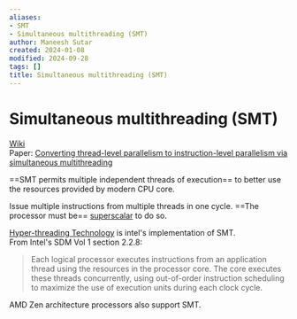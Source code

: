 ```yaml
---
aliases:
- SMT
- Simultaneous multithreading (SMT)
author: Maneesh Sutar
created: 2024-01-08
modified: 2024-09-28
tags: []
title: Simultaneous multithreading (SMT)
---
```


# Simultaneous multithreading (SMT)

[Wiki](https://en.wikipedia.org/wiki/Simultaneous_multithreading#)  
Paper:  [Converting thread-level parallelism to instruction-level parallelism via simultaneous multithreading](https://dl.acm.org/doi/10.1145/263326.263382)

==SMT permits multiple independent threads of execution== to better use the resources provided by modern CPU core.

Issue multiple instructions from multiple threads in one cycle. ==The processor must be== [superscalar](superscalar_processor.md) to do so.

[Hyper-threading Technology](intel_x86_64_architecture.md) is intel's implementation of SMT.  
From Intel's SDM Vol 1 section 2.2.8:

 > 
 > Each logical processor executes instructions from an application thread using the resources in the processor core. The core executes these threads concurrently, using out-of-order instruction scheduling to maximize the use of execution units during each clock cycle.

AMD Zen architecture processors also support SMT.
